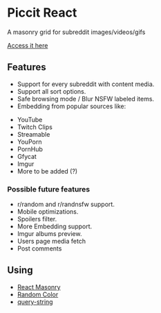 # Piccit React
A masonry grid for subreddit images/videos/gifs

[Access it here](https://tsuna2221.github.io/piccitr)

## Features
* Support for every subreddit with content media.  
* Support all sort options.  
* Safe browsing mode / Blur NSFW labeled items.    
* Embedding from popular sources like: 
- YouTube 
- Twitch Clips
- Streamable
- YouPorn
- PornHub
- Gfycat
- Imgur
- More to be added (?)

### Possible future features
* r/random and r/randnsfw support.  
* Mobile optimizations.  
* Spoilers filter.  
* More Embedding support.  
* Imgur albums preview.
* Users page media fetch
* Post comments

## Using
* [React Masonry](https://github.com/eiriklv/react-masonry-component)
* [Random Color](https://github.com/davidmerfield/randomColor)
* [query-string](https://github.com/sindresorhus/query-string)
